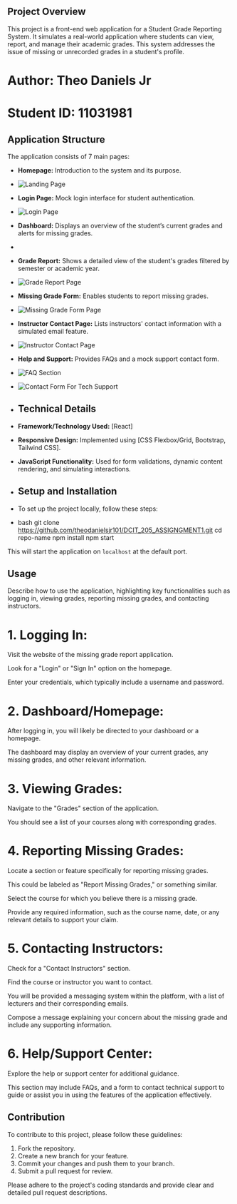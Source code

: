## Project Overview
This project is a front-end web application for a Student Grade Reporting System. It simulates a real-world application where students can view, report, and manage their academic grades. This system addresses the issue of missing or unrecorded grades in a student's profile.

# Author: Theo Daniels Jr

# Student ID: 11031981

## Application Structure

The application consists of 7 main pages:

- **Homepage:** Introduction to the system and its purpose.
- ![Landing Page](https://github.com/theodanielsjr101/Frontend-Grading-Assignment/assets/150858757/89917824-6d49-4a06-a0b7-13d294b251da)

- **Login Page:** Mock login interface for student authentication.
- ![Login Page](https://github.com/theodanielsjr101/Frontend-Grading-Assignment/assets/150858757/56670f5f-a979-4dbe-bf5e-677f43151331)

- **Dashboard:** Displays an overview of the student’s current grades and alerts for missing grades.
- 
- **Grade Report:** Shows a detailed view of the student's grades filtered by semester or academic year.
- ![Grade Report Page](https://github.com/theodanielsjr101/Frontend-Grading-Assignment/assets/150858757/87f1db47-0c98-47e3-84d5-65687f75c716)

- **Missing Grade Form:** Enables students to report missing grades.
- ![Missing Grade Form Page](https://github.com/theodanielsjr101/Frontend-Grading-Assignment/assets/150858757/0bea2ccb-fe3e-431f-9169-b9aa3ce02e9c)

- **Instructor Contact Page:** Lists instructors' contact information with a simulated email feature.
- ![Instructor Contact Page](https://github.com/theodanielsjr101/Frontend-Grading-Assignment/assets/150858757/c9cab799-f23b-445d-b7a8-9332caac7aaf)

- **Help and Support:** Provides FAQs and a mock support contact form.
- ![FAQ Section](https://github.com/theodanielsjr101/Frontend-Grading-Assignment/assets/150858757/159f60fc-c886-4e2b-85e4-ae27375de7a5)
- ![Contact Form For Tech Support](https://github.com/theodanielsjr101/Frontend-Grading-Assignment/assets/150858757/c7d68ebf-f937-43ce-b711-861a931715be)



- ## Technical Details
- **Framework/Technology Used:** [React]
- **Responsive Design:** Implemented using [CSS Flexbox/Grid, Bootstrap, Tailwind CSS].
- **JavaScript Functionality:** Used for form validations, dynamic content rendering, and simulating interactions.

- ## Setup and Installation
- To set up the project locally, follow these steps:

- bash
git clone https://github.com/theodanielsjr101/DCIT_205_ASSIGNGMENT1.git
cd repo-name
npm install
npm start

This will start the application on `localhost` at the default port.

## Usage
Describe how to use the application, highlighting key functionalities such as logging in, viewing grades, reporting missing grades, and contacting instructors.

# 1. Logging In:

Visit the website of the missing grade report application.

Look for a "Login" or "Sign In" option on the homepage.

Enter your credentials, which typically include a username and password.

# 2. Dashboard/Homepage:

After logging in, you will likely be directed to your dashboard or a homepage.

The dashboard may display an overview of your current grades, any missing grades, and other relevant information.

# 3. Viewing Grades:

Navigate to the "Grades" section of the application.

You should see a list of your courses along with corresponding grades.

# 4. Reporting Missing Grades:

Locate a section or feature specifically for reporting missing grades.

This could be labeled as "Report Missing Grades," or something similar.

Select the course for which you believe there is a missing grade.

Provide any required information, such as the course name, date, or any relevant details to support your claim.

# 5. Contacting Instructors:

Check for a "Contact Instructors" section.

Find the course or instructor you want to contact.

You will be provided a messaging system within the platform, with a list of lecturers and their corresponding emails.

Compose a message explaining your concern about the missing grade and include any supporting information.

# 6. Help/Support Center:
Explore the help or support center for additional guidance.

This section may include FAQs, and a form to contact technical support to guide or assist you in using the features of the application effectively.


## Contribution
To contribute to this project, please follow these guidelines:
1. Fork the repository.
2. Create a new branch for your feature.
3. Commit your changes and push them to your branch.
4. Submit a pull request for review.

Please adhere to the project's coding standards and provide clear and detailed pull request descriptions.



